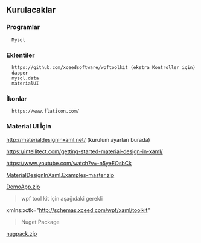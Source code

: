 ## Kurulacaklar ##

### Programlar ###
      Mysql

### Eklentiler ###
      https://github.com/xceedsoftware/wpftoolkit (ekstra Kontroller için)
      dapper
      mysql.data
      materialUI
  
### İkonlar ###
      https://www.flaticon.com/
      
### Material UI İçin ###


http://materialdesigninxaml.net/ (kurulum ayarları burada)

https://intellitect.com/getting-started-material-design-in-xaml/

https://www.youtube.com/watch?v=-n5yeEOsbCk

[MaterialDesignInXaml.Examples-master.zip](https://github.com/sahinmansuroglu/NtpDersiDonem2/files/8311914/MaterialDesignInXaml.Examples-master.zip)

[DemoApp.zip](https://github.com/sahinmansuroglu/NtpDersiDonem2/files/8311915/DemoApp.zip)

> wpf tool kit için aşağıdaki gerekli
  
xmlns:xctk="http://schemas.xceed.com/wpf/xaml/toolkit"
      
> Nuget Package

[nugpack.zip](https://github.com/sahinmansuroglu/NtpDersiDonem2/files/8311958/nugpack.zip)
